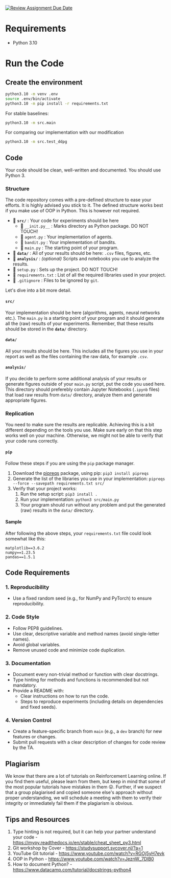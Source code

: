 [![Review Assignment Due Date](https://classroom.github.com/assets/deadline-readme-button-22041afd0340ce965d47ae6ef1cefeee28c7c493a6346c4f15d667ab976d596c.svg)](https://classroom.github.com/a/GhX0HoeG)

# Requirements
- Python 3.10

# Run the Code
## Create the environment 
```bash
python3.10 -m venv .env
source .env/bin/activate
python3.10 -m pip install -r requirements.txt
```

For stable baselines:
```bash
python3.10 -m src.main
```

For comparing our implementation with our modification
```bash
python3.10 -m src.test_ddpg
```


## Code

Your code should be clean, well-written and documented. You should use Python 3.

### Structure

The code repository comes with a pre-defined structure to ease your efforts. It is highly advised you stick to it. The defined structure works best if you make use of OOP in Python. This is however not required.

- 📁 **`src/`** : Your code for experiments should be here
  - 🐍 `__init.py__` : Marks directory as Python package. DO NOT TOUCH!
  - 🐍 `agent.py` : Your implementation of agents.
  - 🐍 `bandit.py` : Your implementation of bandits.
  - 🐍 `main.py` : The starting point of your program.
- 📁 **`data/`** : All of your results should be here: `.csv` files, figures, etc.
- 📁 **`analysis/`** : _(optional)_ Scripts and notebooks you use to analyze the results.
- 🐍 `setup.py` : Sets up the project. DO NOT TOUCH!
- 📄 `requirements.txt` : List of all the required libraries used in your project.
- 📄 `.gitignore` : Files to be ignored by `git`. 

Let's dive into a bit more detail.

#### `src/`

Your implementation should be here (algorithms, agents, neural networks etc.). The `main.py` is a starting point of your program and it should generate all the (raw) results of your experiments. Remember, that these results should be stored in the **`data/`** directory.

#### `data/`

All your results should be here. This includes all the figures you use in your report as well as the files containing the raw data, for example `.csv`.

#### `analysis/`

If you decide to perform some additional analysis of your results or generate figures outside of your `main.py` script, put the code you used here. This directory should preferebly contain Jupyter Notebooks (`.ipynb` files) that load raw results from `data/` directory, analyze them and generate appropriate figures.

### Replication

You need to make sure the results are replicable. Achieving this is a bit different depending on the tools you use. Make sure early on that this step works well on your machine. Otherwise, we might not be able to verify that your code runs correctly.

#### `pip`

Follow these steps if you are using the `pip` package manager.

1. Download the [pipreqs](https://pypi.org/project/pipreqs/) package, using pip: `pip3 install pipreqs`
2. Generate the list of the libraries you use in your implementation: `pipreqs --force --savepath requirements.txt src/`
3. Verify that your project works:
   1. Run the setup script: `pip3 install .`
   2. Run your implementation: `python3 src/main.py`
   3. Your program should run without any problem and put the generated (raw) results in the `data/` directory.


#### Sample

After following the above steps, your `requirements.txt` file could look somewhat like this:

```
matplotlib==3.6.2
numpy==1.23.5
pandas==1.5.1
```

## Code Requirements

### 1. Reproducibility
- Use a fixed random seed (e.g., for NumPy and PyTorch) to ensure reproducibility.

### 2. Code Style
- Follow PEP8 guidelines.
- Use clear, descriptive variable and method names (avoid single-letter names).
- Avoid global variables.
- Remove unused code and minimize code duplication.

### 3. Documentation
- Document every non-trivial method or function with clear docstrings.
- Type hinting for methods and functions is recommended but not mandatory.
- Provide a README with:
  - Clear instructions on how to run the code.
  - Steps to reproduce experiments (including details on dependencies and fixed seeds).

### 4. Version Control
- Create a feature-specific branch from `main` (e.g., a `dev` branch) for new features or changes.
- Submit pull requests with a clear description of changes for code review by the TA.



## Plagiarism

We know that there are a lot of tutorials on Reinforcement Learning online. If you find them useful, please learn from them, but keep in mind that some of the most popular tutorials have mistakes in them 😲. Further, if we suspect that a group plagiarised and copied someone else's approach without proper understanding, we will schedule a meeting with them to verify their integrity or immediately fail them if the plagiarism is obvious.

## Tips and Resources

1. Type hinting is not required, but it can help your partner understand your code - https://mypy.readthedocs.io/en/stable/cheat_sheet_py3.html
2. Git workshop by Cover - https://studysupport.svcover.nl/?a=1
3. YouTube Git tutorial - https://www.youtube.com/watch?v=RGOj5yH7evk
4. OOP in Python - https://www.youtube.com/watch?v=JeznW_7DlB0
5. How to document Python? - https://www.datacamp.com/tutorial/docstrings-python4

